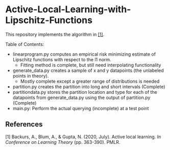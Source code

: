 # Active-Local-Learning-with-Lipschitz-Functions
This repository implements the algorithm in [[1]](#1).

Table of Contents:

- linearprogram.py computes an empirical risk minimizing estimate of Lipschitz functions with respect to the l1 norm. 
    - Fitting method is complete, but still need interpolating functionality
- generate_data.py creates a sample of x and y datapoints (the unlabeled points in theory).
    - Mostly complete except a greater range of distributions is needed
- partition.py creates the partition into long and short intervals (Complete)
- partitiondata.py stores the partition location and type for each of the datapoints from generate_data.py using the output of partition.py (Complete)
- main.py: Perform the actual querying (incomplete) at a test point

## References
<a id="1">[1]</a> 
Backurs, A., Blum, A., & Gupta, N. (2020, July).
Active local learning. *In Conference on Learning Theory* (pp. 363-390). PMLR.